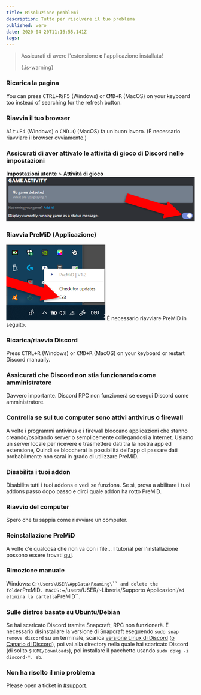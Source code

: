 ```yaml
---
title: Risoluzione problemi
description: Tutto per risolvere il tuo problema
published: vero
date: 2020-04-20T11:16:55.141Z
tags:
---
```


> Assicurati di avere l'estensione **e** l'applicazione installata! 
> 
> {.is-warning}

### Ricarica la pagina
You can press <kbd>CTRL+R</kbd>/<kbd>F5</kbd> (Windows) or <kbd>CMD+R</kbd> (MacOS) on your keyboard too instead of searching for the refresh button.

### Riavvia il tuo browser
<kbd>Alt</kbd>+<kbd>F4</kbd> (Windows) o <kbd>CMD</kbd>+<kbd>Q</kbd> (MacOS) fa un buon lavoro. (È necessario riavviare il browser ovviamente.)

### Assicurati di aver attivato le attività di gioco di Discord nelle impostazioni
**Impostazioni utente** > **Attività di gioco** ![gameactivity_ed.png](/gameactivity_edited.png)

### Riavvia PreMiD (Applicazione)
![quit.png](/quit.png) È necessario riavviare PreMiD in seguito.

### Ricarica/riavvia Discord
Press <kbd>CTRL+R</kbd> (Windows) or <kbd>CMD+R</kbd> (MacOS) on your keyboard or restart Discord manually.

### Assicurati che Discord non stia funzionando come amministratore
Davvero importante. Discord RPC non funzionerà se esegui Discord come amministratore.

### Controlla se sul tuo computer sono attivi antivirus o firewall
A volte i programmi antivirus e i firewall bloccano applicazioni che stanno creando/ospitando server o semplicemente collegandosi a Internet. Usiamo un server locale per ricevere e trasmettere dati tra la nostra app ed estensione, Quindi se bloccherai la possibilità dell'app di passare dati probabilmente non sarai in grado di utilizzare PreMiD.

### Disabilita i tuoi addon
Disabilita tutti i tuoi addons e vedi se funziona. Se sì, prova a abilitare i tuoi addons passo dopo passo e dirci quale addon ha rotto PreMiD.

### Riavvio del computer
Spero che tu sappia come riavviare un computer.

### Reinstallazione PreMiD
A volte c'è qualcosa che non va con i file... I tutorial per l'installazione possono essere trovati [qui](/install).

### Rimozione manuale
Windows:    `C:\Users\USER\AppData\Roaming\`` and delete the folder`PreMiD`.
MacOS:`~/users/USER/~Libreria/Supporto Applicazioni/`ed elimina la cartella`PreMiD``.

### Sulle distros basate su Ubuntu/Debian
Se hai scaricato Discord tramite Snapcraft, RPC non funzionerà. È necessario disinstallare la versione di Snapcraft eseguendo `sudo snap remove discord` su un terminale, scarica [versione Linux di Discord](https://discordapp.com/api/download?platform=linux) ([o Canario di Discord](https://discordapp.com/api/canary/download?platform=linux)), poi vai alla directory nella quale hai scaricato Discord (di solito `$HOME/Downloads`), poi installare il pacchetto usando `sudo dpkg -i discord-*. eb`.

### Non ha risolto il mio problema
Please open a ticket in [#support](https://discord.gg/WvfVZ8T).